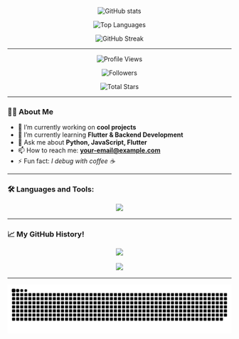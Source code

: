 <!-- GitHub Stats -->
<p align="center">
  <img src="https://github-readme-stats.vercel.app/api?username=ayubadevs&show_icons=true&theme=radical" alt="GitHub stats" />
</p>

<!-- Most Used Languages -->
<p align="center">
  <img src="https://github-readme-stats.vercel.app/api/top-langs/?username=ayubadevs&layout=compact&theme=radical" alt="Top Languages" />
</p>

<!-- GitHub Streak -->
<p align="center">
  <img src="https://streak-stats.demolab.com?user=ayubadevs&theme=radical&hide_border=true" alt="GitHub Streak" />
</p>

<!-- Activity Graph 
<p align="center">
  <img src="https://github-readme-activity-graph.vercel.app/graph?username=ayubadevs&theme=dracula" alt="Activity Graph" />
</p>
-->
---

<!-- Badges -->
<p align="center">
  <img src="https://komarev.com/ghpvc/?username=ayubadevs&color=blue" alt="Profile Views" />
</p>
<p align="center">
  <img src="https://img.shields.io/github/followers/ayubadevs?label=Followers" alt="Followers" />
</p>
<p align="center">
  <img src="https://img.shields.io/github/stars/ayubadevs?label=Stars" alt="Total Stars" />
</p>

---

<!-- About Me -->
### 🧑‍💻 About Me
- 🔭 I’m currently working on **cool projects**
- 🌱 I’m currently learning **Flutter & Backend Development**
- 💬 Ask me about **Python, JavaScript, Flutter**
- 📫 How to reach me: **your-email@example.com**
- ⚡ Fun fact: *I debug with coffee ☕*

---

### 🛠️ Languages and Tools:
<p align="center">
  <img src="https://skillicons.dev/icons?i=python,javascript,html,css,flutter,dart,git,github,vscode" />
</p>

---

### 📈 My GitHub History!
<p align="center">
  <img src="https://github-profile-summary-cards.vercel.app/api/cards/stats?username=ayubadevs&theme=radical" />
</p>
<p align="center">
  <img src="https://github-profile-summary-cards.vercel.app/api/cards/repos-per-language?username=ayubadevs&theme=radical" />
</p>

---

<!-- Snake Animation -->
<p align="center">
<picture>
  <source media="(prefers-color-scheme: dark)" srcset="https://raw.githubusercontent.com/platane/snk/output/github-contribution-grid-snake-dark.svg" />
  <source media="(prefers-color-scheme: light)" srcset="https://raw.githubusercontent.com/platane/snk/output/github-contribution-grid-snake.svg" />
  <img alt="github contribution grid snake animation" src="https://raw.githubusercontent.com/platane/snk/output/github-contribution-grid-snake.svg" />
</picture>
</p>
